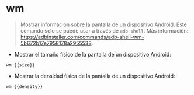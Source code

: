 # wm

> Mostrar información sobre la pantalla de un dispositivo Android.
> Este comando solo se puede usar a través de `adb shell`.
> Más información: <https://adbinstaller.com/commands/adb-shell-wm-5b672b17e7958178a2955538>.

- Mostrar el tamaño físico de la pantalla de un dispositivo Android:

`wm {{size}}`

- Mostrar la densidad física de la pantalla de un dispositivo Android:

`wm {{density}}`
